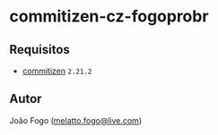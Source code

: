 # commitizen-cz-fogoprobr

## Requisitos

- [commitizen](https://github.com/commitizen-tools/commitizen) ```2.21.2```

## Autor
João Fogo (melatto.fogo@live.com)
